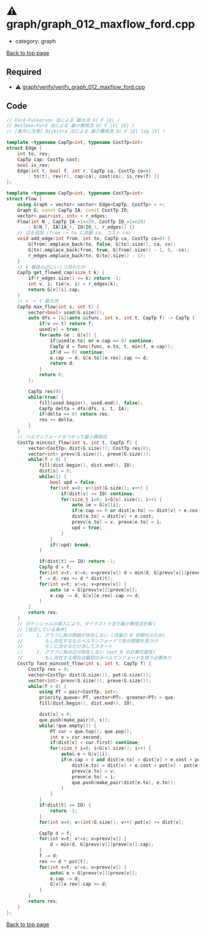 <!-- mathjax config similar to math.stackexchange -->
<script type="text/javascript" async
  src="https://cdnjs.cloudflare.com/ajax/libs/mathjax/2.7.5/MathJax.js?config=TeX-MML-AM_CHTML">
</script>
<script type="text/x-mathjax-config">
  MathJax.Hub.Config({
    TeX: { equationNumbers: { autoNumber: "AMS" }},
    tex2jax: {
      inlineMath: [ ['$','$'] ],
      processEscapes: true
    },
    "HTML-CSS": { matchFontHeight: false },
    displayAlign: "left",
    displayIndent: "2em"
  });
</script>

<script type="text/javascript" src="https://cdnjs.cloudflare.com/ajax/libs/jquery/3.4.1/jquery.min.js"></script>
<script src="https://cdn.jsdelivr.net/npm/jquery-balloon-js@1.1.2/jquery.balloon.min.js" integrity="sha256-ZEYs9VrgAeNuPvs15E39OsyOJaIkXEEt10fzxJ20+2I=" crossorigin="anonymous"></script>
<script type="text/javascript" src="../../assets/js/copy-button.js"></script>
<link rel="stylesheet" href="../../assets/css/copy-button.css" />


# :warning: graph/graph_012_maxflow_ford.cpp
* category: graph


[Back to top page](../../index.html)



## Required
* :warning: [graph/verify/verify_graph_012_maxflow_ford.cpp](verify/verify_graph_012_maxflow_ford.cpp.html)


## Code
```cpp
// Ford-Fulkerson 法による 最大流 O( F |E| )
// Bellman-Ford 法による 最小費用流 O( F |V| |E| )
// [条件に注意] Dijkstra 法による 最小費用流 O( F |E| log |V| )

template <typename CapTp=int, typename CostTp=int>
struct Edge {
    int to, rev;
    CapTp cap; CostTp cost;
    bool is_rev;
    Edge(int t, bool f, int r, CapTp ca, CostTp co=0)
        : to(t), rev(r), cap(ca), cost(co), is_rev(f) {}
};

template <typename CapTp=int, typename CostTp=int>
struct Flow {
    using Graph = vector< vector< Edge<CapTp, CostTp> > >;
    Graph G; const CapTp IA; const CostTp IO;
    vector< pair<int, int> > r_edges;
    Flow(int N_, CapTp IA_=1<<29, CostTp IO_=1<<29)
        : G(N_), IA(IA_), IO(IO_), r_edges() {}
    // 辺を追加 (from -> to に流量 ca, コスト co)
    void add_edge(int from, int to, CapTp ca, CostTp co=0) {
        G[from].emplace_back(to, false, G[to].size(), ca, co);
        G[to].emplace_back(from, true, G[from].size() - 1, 0, -co);
        r_edges.emplace_back(to, G[to].size() - 1);
    }
    // k 番目の辺にいくつ流れたか
    CapTp get_flowed_cap(size_t k) {
        if(r_edges.size() <= k) return -1;
        int v, i; tie(v, i) = r_edges[k];
        return G[v][i].cap;
    }
    // s -> t 最大流
    CapTp max_flow(int s, int t) {
        vector<bool> used(G.size());
        auto dfs = [&](auto &&func, int v, int t, CapTp f) -> CapTp {
            if(v == t) return f;
            used[v] = true;
            for(auto &e : G[v]) {
                if(used[e.to] or e.cap == 0) continue;
                CapTp d = func(func, e.to, t, min(f, e.cap));
                if(d == 0) continue;
                e.cap -= d; G[e.to][e.rev].cap += d;
                return d;
            }
            return 0;
        };

        CapTp res(0);
        while(true) {
            fill(used.begin(), used.end(), false);
            CapTp delta = dfs(dfs, s, t, IA);
            if(delta == 0) return res;
            res += delta;
        }
    }
    // ベルマンフォードをつかって最小費用流
    CostTp mincost_flow(int s, int t, CapTp f) {
        vector<CostTp> dist(G.size()); CostTp res(0);
        vector<int> prevv(G.size()), preve(G.size());
        while(f > 0) {
            fill(dist.begin(), dist.end(), IO);
            dist[s] = 0;
            while(1) {
                bool upd = false;
                for(int v=0; v<(int)G.size(); v++) {
                    if(dist[v] == IO) continue;
                    for(size_t i=0; i<G[v].size(); i++) {
                        auto &e = G[v][i];
                        if(e.cap == 0 or dist[e.to] <= dist[v] + e.cost) continue;
                        dist[e.to] = dist[v] + e.cost;
                        prevv[e.to] = v, preve[e.to] = i;
                        upd = true;
                    }
                }
                if(!upd) break;
            }

            if(dist[t] == IO) return -1;
            CapTp d = f;
            for(int v=t; v!=s; v=prevv[v]) d = min(d, G[prevv[v]][preve[v]].cap);
            f -= d; res += d * dist[t];
            for(int v=t; v!=s; v=prevv[v]) {
                auto &e = G[prevv[v]][preve[v]];
                e.cap -= d, G[v][e.rev].cap += d;
            }
        }
        return res;
    }
    // ポテンシャルの導入により、ダイクストラ法で最小費用流を解く
    // [仮定している条件]
    //     1. グラフに負の閉路が存在しない (流量の 0 初期化のため)
    //        もし存在するならベルマンフォードで負の閉路を見つけ
    //        そこに流せるだけ流してスタート
    //     2. グラフに負の辺が存在しない (pot_0 の計算可能性)
    //        もし存在する場合は最初のみベルマンフォードを使う必要あり
    CostTp fast_mincost_flow(int s, int t, CapTp f) {
        CostTp res = 0;
        vector<CostTp> dist(G.size()), pot(G.size());
        vector<int> prevv(G.size()), preve(G.size());
        while(f > 0) {
            using PT = pair<CostTp, int>;
            priority_queue< PT, vector<PT>, greater<PT> > que;
            fill(dist.begin(), dist.end(), IO);

            dist[s] = 0;
            que.push(make_pair(0, s));
            while(!que.empty()) {
                PT cur = que.top(); que.pop();
                int v = cur.second;
                if(dist[v] < cur.first) continue;
                for(size_t i=0; i<G[v].size(); i++) {
                    auto& e = G[v][i];
                    if(e.cap > 0 and dist[e.to] > dist[v] + e.cost + pot[v] - pot[e.to]) {
                        dist[e.to] = dist[v] + e.cost + pot[v] - pot[e.to];
                        prevv[e.to] = v;
                        preve[e.to] = i;
                        que.push(make_pair(dist[e.to], e.to));
                    }
                }
            }
            if(dist[t] == IO) {
                return -1;
            }
            for(int v=0; v<(int)G.size(); v++) pot[v] += dist[v];

            CapTp d = f;
            for(int v=t; v!=s; v=prevv[v]) {
                d = min(d, G[prevv[v]][preve[v]].cap);
            }
            f -= d;
            res += d * pot[t];
            for(int v=t; v!=s; v=prevv[v]) {
                auto& e = G[prevv[v]][preve[v]];
                e.cap -= d;
                G[v][e.rev].cap += d;
            }
        }
        return res;
    }    
};

```

[Back to top page](../../index.html)

